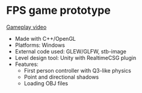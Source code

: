 # FPS game prototype

[Gameplay video](https://youtu.be/goYyxI0czU4)

- Made with C++/OpenGL
- Platforms: Windows
- External code used: GLEW/GLFW, stb-image
- Level design tool: Unity with RealtimeCSG plugin
- Features:
    - First person controller with Q3-like physics
    - Point and directional shadows
    - Loading OBJ files
